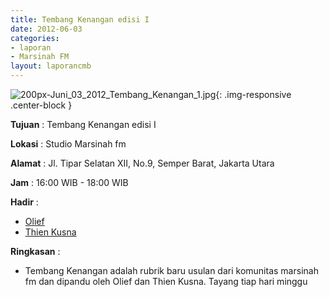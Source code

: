 ```yaml
---
title: Tembang Kenangan edisi I 
date: 2012-06-03
categories:
- laporan
- Marsinah FM
layout: laporancmb
---
```



![200px-Juni_03_2012_Tembang_Kenangan_1.jpg](/uploads/200px-Juni_03_2012_Tembang_Kenangan_1.jpg){: .img-responsive .center-block }


**Tujuan** : Tembang Kenangan edisi I  

**Lokasi** : Studio Marsinah fm

**Alamat** : Jl. Tipar Selatan XII, No.9, Semper Barat, Jakarta Utara

**Jam** : 16:00 WIB - 18:00 WIB

**Hadir** : 
* [Olief](http://wiki.ciptamedia.org/wiki/Olief)
* [Thien Kusna](http://wiki.ciptamedia.org/wiki/Thien_Kusna)

**Ringkasan** : 
* Tembang Kenangan adalah rubrik baru usulan dari komunitas marsinah fm dan dipandu oleh Olief dan Thien Kusna. Tayang tiap hari minggu

